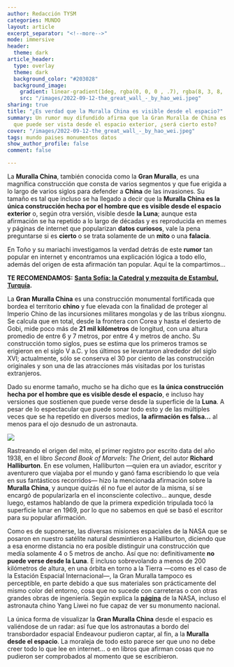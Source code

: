 ```yaml
---
author: Redacción TYSM
categories: MUNDO
layout: article
excerpt_separator: "<!--more-->"
mode: immersive
header:
  theme: dark
article_header:
  type: overlay
  theme: dark
  background_color: "#203028"
  background_image:
    gradient: linear-gradient(1deg, rgba(0, 0, 0 , .7), rgba(8, 3, 8, .9))
    src: "/images/2022-09-12-the_great_wall_-_by_hao_wei.jpeg"
sharing: true
title: "¿Es verdad que la Muralla China es visible desde el espacio?"
summary: Un rumor muy difundido afirma que la Gran Muralla de China es tan grande
  que puede ser vista desde el espacio exterior, ¿será cierto esto?
cover: "/images/2022-09-12-the_great_wall_-_by_hao_wei.jpeg"
tags: mundo paises monumentos datos
show_author_profile: false
comment: false

---
```

La **Muralla China**, también conocida como la **Gran Muralla**, es una magnífica construcción que consta de varios segmentos y que fue erigida a lo largo de varios siglos para defender a **China** de las invasiones. Su tamaño es tal que incluso se ha llegado a decir que la **Muralla China es la única construcción hecha por el hombre que es visible desde el espacio exterior** o, según otra versión, visible desde **la Luna**; aunque esta afirmación se ha repetido a lo largo de décadas y es reproducida en memes y páginas de internet que popularizan **datos curiosos**, vale la pena preguntarse si es **cierto** o se trata solamente de un **mito** o una **falacia**.

En Toño y su mariachi investigamos la verdad detrás de este **rumor** tan popular en internet y encontramos una explicación lógica a todo ello, además del origen de esta afirmación tan popular. Aquí te la compartimos…

**TE RECOMENDAMOS:** [**Santa Sofía: la Catedral y mezquita de Estambul, Turquía**](https://blog.tonoysumariachi.com/mundo/2022/12/06/santa-sofia-la-catedral-de-estambul-turquia.html)**.**

La **Gran Muralla China** es una construcción monumental fortificada que bordea el territorio **chino** y fue elevada con la finalidad de proteger al Imperio Chino de las incursiones militares mongolas y de las tribus xiongnu. Se calcula que en total, desde la frontera con Corea y hasta el desierto de Gobi, mide poco más de **21 mil kilómetros** de longitud, con una altura promedio de entre 6 y 7 metros, por entre 4 y metros de ancho. Su construcción tomo siglos, pues se estima que los primeros tramos se erigieron en el siglo V a.C. y los últimos se levantaron alrededor del siglo XVI; actualmente, sólo se conserva el 30 por ciento de las construcción originales y son una de las atracciones más visitadas por los turistas extranjeros.

Dado su enorme tamaño, mucho se ha dicho que es **la única construcción hecha por el hombre que es visible desde el espacio**, e incluso hay versiones que sostienen que puede verse desde la superficie de la **Luna**. A pesar de lo espectacular que puede sonar todo esto y de las múltiples veces que se ha repetido en diversos medios, **la afirmación es  falsa…** al menos para el ojo desnudo de un astronauta.

![](https://upload.wikimedia.org/wikipedia/commons/thumb/7/77/Peking_Great_Wall-20071019-RM-115941.jpg/1024px-Peking_Great_Wall-20071019-RM-115941.jpg)

Rastreando el origen del mito, el primer registro por escrito data del año 1938, en el libro _Second Book of Marvels: The Orient_, del autor **Richard Halliburton**. En ese volumen, Halliburton —quien era un aviador, escritor y aventurero que viajaba por el mundo y ganó fama escribiendo lo que veía en sus fantásticos recorridos— hizo la mencionada afirmación sobre la **Muralla China**, y aunque quizás él no fue el autor de la misma, sí se encargó de popularizarla en el inconsciente colectivo… aunque, desde luego, estamos hablando de que la primera expedición tripulada tocó la superficie lunar en 1969, por lo que no sabemos en qué se basó el escritor para su popular afirmación.

Como es de suponerse, las diversas misiones espaciales de la NASA que se posaron en nuestro satélite natural desmintieron a Halliburton, diciendo que a esa enorme distancia no era posible distinguir una construcción que medía solamente 4 o 5 metros de ancho. Así que no: definitivamente **no puede verse desde la Luna**. E incluso sobrevolando a menos de 200 kilómetros de altura, en una órbita en torno a la Tierra —como es el caso de la Estación Espacial Internacional—, la Gran Muralla tampoco es perceptible, en parte debido a que sus materiales son prácticamente del mismo color del entorno, cosa que no sucede con carreteras o con otras grandes obras de ingeniería. Según explica la [**página**](https://www.nasa.gov/vision/space/workinginspace/great_wall.html) de la NASA, incluso el astronauta chino Yang Liwei no fue capaz de ver su monumento nacional.

La única forma de visualizar la **Gran Muralla China** desde el espacio es valiéndose de un radar: así fue que los astronautas a bordo del transbordador espacial Endeavour pudieron captar, al fin, a la **Muralla desde el espacio**. La moraleja de todo esto parece ser que uno no debe creer todo lo que lee en internet… o en libros que afirman cosas que no pudieron ser comprobados al momento que se escribieron.